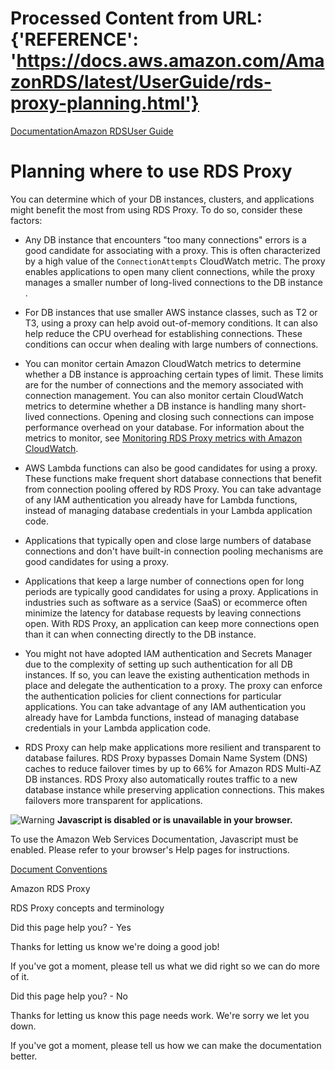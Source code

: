 # Processed Content from URL: {'REFERENCE': 'https://docs.aws.amazon.com/AmazonRDS/latest/UserGuide/rds-proxy-planning.html'}

[](/pdfs/AmazonRDS/latest/UserGuide/rds-ug.pdf#rds-proxy-planning "Open PDF")

[Documentation](/index.html)[Amazon RDS](/rds/index.html)[User
Guide](Welcome.html)

# Planning where to use RDS Proxy

You can determine which of your DB instances, clusters, and applications might
benefit the most from using RDS Proxy. To do so, consider these factors:

  * Any DB instance that encounters "too many connections" errors is a good candidate for associating with a proxy. This is often characterized by a high value of the `ConnectionAttempts` CloudWatch metric. The proxy enables applications to open many client connections, while the proxy manages a smaller number of long-lived connections to the DB instance . 

  * For DB instances that use smaller AWS instance classes, such as T2 or T3, using a proxy can help avoid out-of-memory conditions. It can also help reduce the CPU overhead for establishing connections. These conditions can occur when dealing with large numbers of connections. 

  * You can monitor certain Amazon CloudWatch metrics to determine whether a DB instance is approaching certain types of limit. These limits are for the number of connections and the memory associated with connection management. You can also monitor certain CloudWatch metrics to determine whether a DB instance is handling many short-lived connections. Opening and closing such connections can impose performance overhead on your database. For information about the metrics to monitor, see [Monitoring RDS Proxy metrics with Amazon CloudWatch](./rds-proxy.monitoring.html). 

  * AWS Lambda functions can also be good candidates for using a proxy. These functions make frequent short database connections that benefit from connection pooling offered by RDS Proxy. You can take advantage of any IAM authentication you already have for Lambda functions, instead of managing database credentials in your Lambda application code. 

  * Applications that typically open and close large numbers of database connections and don't have built-in connection pooling mechanisms are good candidates for using a proxy. 

  * Applications that keep a large number of connections open for long periods are typically good candidates for using a proxy. Applications in industries such as software as a service (SaaS) or ecommerce often minimize the latency for database requests by leaving connections open. With RDS Proxy, an application can keep more connections open than it can when connecting directly to the DB instance. 

  * You might not have adopted IAM authentication and Secrets Manager due to the complexity of setting up such authentication for all DB instances. If so, you can leave the existing authentication methods in place and delegate the authentication to a proxy. The proxy can enforce the authentication policies for client connections for particular applications. You can take advantage of any IAM authentication you already have for Lambda functions, instead of managing database credentials in your Lambda application code. 

  * RDS Proxy can help make applications more resilient and transparent to database failures. RDS Proxy bypasses Domain Name System (DNS) caches to reduce failover times by up to 66% for Amazon RDS Multi-AZ DB instances. RDS Proxy also automatically routes traffic to a new database instance while preserving application connections. This makes failovers more transparent for applications.

![Warning](https://d1ge0kk1l5kms0.cloudfront.net/images/G/01/webservices/console/warning.png)
**Javascript is disabled or is unavailable in your browser.**

To use the Amazon Web Services Documentation, Javascript must be enabled.
Please refer to your browser's Help pages for instructions.

[Document Conventions](/general/latest/gr/docconventions.html)

Amazon RDS Proxy

RDS Proxy concepts and terminology

Did this page help you? - Yes

Thanks for letting us know we're doing a good job!

If you've got a moment, please tell us what we did right so we can do more of
it.

Did this page help you? - No

Thanks for letting us know this page needs work. We're sorry we let you down.

If you've got a moment, please tell us how we can make the documentation
better.

